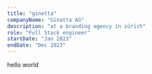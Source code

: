 ```yaml
---
title: "ginetta"
companyName: "Ginatta AG"
description: "at a branding agency in zürich"
role: "Full Stack engineer"
startDate: "Jan 2023"
endDate: "Dec 2023"
---
```


hello world
